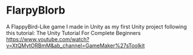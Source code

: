 # FlarpyBlorb
 A FlappyBird-Like game I made in Unity as my first Unity project following this tutorial: The Unity Tutorial For Complete Beginners https://www.youtube.com/watch?v=XtQMytORBmM&ab_channel=GameMaker%27sToolkit
